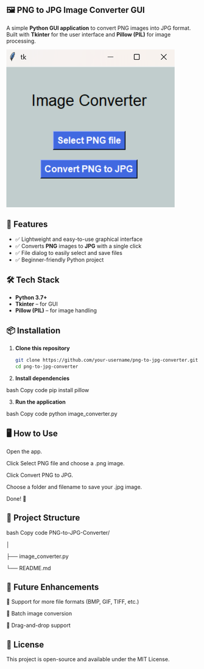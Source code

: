 ## 🖼️ PNG to JPG Image Converter GUI

A simple **Python GUI application** to convert PNG images into JPG format.  
Built with **Tkinter** for the user interface and **Pillow (PIL)** for image processing.




![image_alt](https://github.com/khushbu0130/Image-Converter-GUI/blob/39479915c0ca3429d48028431276cfdfe2e876aa/Output.png)




## 🚀 Features

- ✅ Lightweight and easy-to-use graphical interface  
- ✅ Converts **PNG** images to **JPG** with a single click  
- ✅ File dialog to easily select and save files  
- ✅ Beginner-friendly Python project  



## 🛠️ Tech Stack

- **Python 3.7+**  
- **Tkinter** – for GUI  
- **Pillow (PIL)** – for image handling  



## 📦 Installation

1. **Clone this repository**  
   ```bash
   git clone https://github.com/your-username/png-to-jpg-converter.git
   cd png-to-jpg-converter

2. **Install dependencies**

bash
Copy code
pip install pillow

3. **Run the application**

bash
Copy code
python image_converter.py



## 🖥️ How to Use

Open the app.

Click Select PNG file and choose a .png image.

Click Convert PNG to JPG.

Choose a folder and filename to save your .jpg image.

Done! 🎉



## 📁 Project Structure

bash
Copy code
PNG-to-JPG-Converter/

│

├── image_converter.py    

└── README.md             



## 🧩 Future Enhancements

🔹 Support for more file formats (BMP, GIF, TIFF, etc.)

🔹 Batch image conversion

🔹 Drag-and-drop support



## 📜 License

This project is open-source and available under the MIT License.


